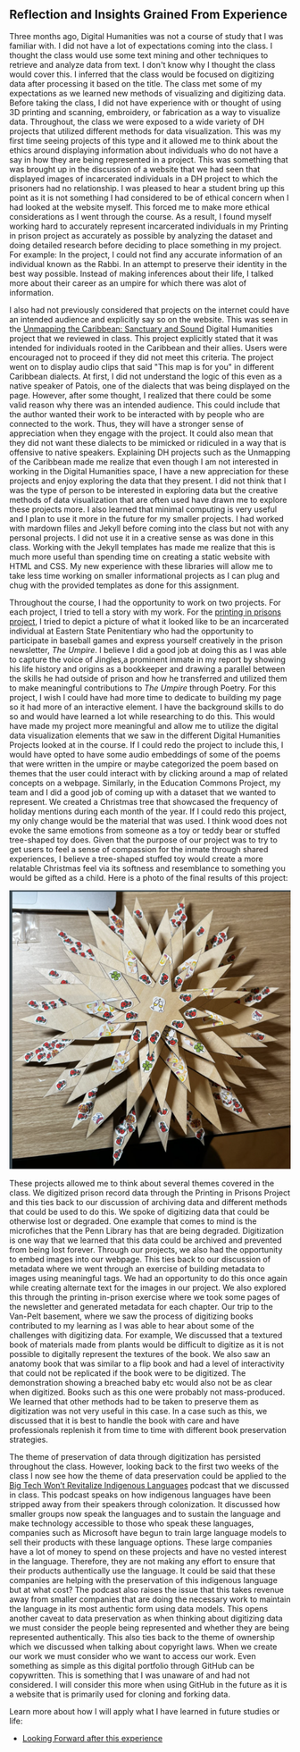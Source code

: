 ## Reflection and Insights Grained From Experience

Three months ago, Digital Humanities was not a course of study that I was familiar with. I did not have a lot of expectations coming into the class. I thought the class would use some text mining and other techniques to retrieve and analyze data from text. I don't know why I thought the class would cover this. I inferred that the class would be focused on digitizing data after processing it based on the title. The class met some of my expectations as we learned new methods of visualizing and digitizing data. Before taking the class, I did not have experience with or thought of using 3D printing and scanning, embroidery, or fabrication as a way to visualize data. Throughout, the class we were exposed to a wide variety of DH projects that utilized different methods for data visualization. This was my first time seeing projects of this type and it allowed me to think about the ethics around displaying information about individuals who do not have a say in how they are being represented in a project. This was something that was brought up in the discussion of a website that we had seen that displayed images of incarcerated individuals in a DH project to which the prisoners had no relationship. I was pleased to hear a student bring up this point as it is not something I had considered to be of ethical concern when I had looked at the website myself. This forced me to make more ethical considerations as I went through the course. As a result, I found myself working hard to accurately represent incarcerated individuals in my Printing in prison project as accurately as possible by analyzing the dataset and doing detailed research before deciding to place something in my project. For example: In the project, I could not find any accurate information of an individual known as the Rabbi. In an attempt to preserve their identity in the best way possible. Instead of making inferences about their life, I talked more about their career as an umpire for which there was alot of information.

I also had not previously considered that projects on the internet could have an intended audience and explicitly say so on the website. This was seen in the [Unmapping the Caribbean: Sanctuary and Sound](https://nyuds.maps.arcgis.com/apps/MapSeries/index.html?appid=489f1aee6b324a75b709d5d37f0cea2a) Digital Humanities project that we reviewed in class. This project explicitly stated that it was intended for individuals rooted in the Caribbean and their allies. Users were encouraged not to proceed if they did not meet this criteria. The project went on to display audio clips that said "This map is for you" in different Caribbean dialects. At first, I did not understand the logic of this even as a native speaker of Patois, one of the dialects that was being displayed on the page. However, after some thought, I realized that there could be some valid reason why there was an intended audience. This could include that the author wanted their work to be interacted with by people who are connected to the work. Thus, they will have a stronger sense of appreciation when they engage with the project. It could also mean that they did not want these dialects to be mimicked or ridiculed in a way that is offensive to native speakers. Explaining DH projects such as the Unmapping of the Caribbean made me realize that even though I am not interested in working in the Digital Humanities space, I have a new appreciation for these projects and enjoy exploring the data that they present. I did not think that I was the type of person to be interested in exploring data but the creative methods of data visualization that are often used have drawn me to explore these projects more. I also learned that minimal computing is very useful and I plan to use it more in the future for my smaller projects. I had worked with mardown fliles and Jekyll before coming into the class but not with any personal projects. I did not use it in a creative sense as was done in this class. Working with the Jekyll templates has made me realize that this is much more useful than spending time on creating a static website with HTML and CSS. My new experience with these libraries will allow me to take less time working on smaller informational projects as I can plug and chug with the provided templates as done for this assignment.

Throughout the course, I had the opportunity to work on two projects. For each project, I tried to tell a story with my work. For the [printing in prisons project](https://printinginprisons.org/blog/williams-s/), I tried to depict a picture of what it looked like to be an incarcerated individual at Eastern State Penitentiary who had the opportunity to participate in baseball games and express yourself creatively in the prison newsletter, *The Umpire*. I believe I did a good job at doing this as I was able to capture the voice of Jingles,a prominent inmate in my report by showing his life history and origins as a bookkeeper and drawing a parallel between the skills he had outside of prison and how he transferred and utilized them to make meaningful contributions to *The Umpire* through Poetry. For this project, I wish I could have had more time to dedicate to building my page so it had more of an interactive element. I have the background skills to do so and would have learned a lot while researching to do this. This would have made my project more meaningful and allow me to utilize the digital data visualization elements that we saw in the different Digital Humanities Projects looked at in the course. If I could redo the project to include this, I would have opted to have some audio embeddings of some of the poems that were written in the umpire or maybe categorized the poem based on themes that the user could interact with by clicking around a map of related concepts on a webpage. Similarly, in the Education Commons Project, my team and I did a good job of coming up with a dataset that we wanted to represent. We created a Christmas tree that showcased the frequency of holiday mentions during each month of the year. If I could redo this project, my only change would be the material that was used. I think wood does not evoke the same emotions from someone as a toy or teddy bear or stuffed tree-shaped toy does. Given that the purpose of our project was to try to get users to feel a sense of compassion for the inmate through shared experiences, I believe a tree-shaped stuffed toy would create a more relatable Christmas feel via its softness and resemblance to something you would be gifted as a child. Here is a photo of the final results of this project: 

![EC Project Photo](./ec.png)

These projects allowed me to think about several themes covered in the class. We digitized prison record data through the Printing in Prisons Project and this ties back to our discussion of archiving data and different methods that could be used to do this. We spoke of digitizing data that could be otherwise lost or degraded. One example that comes to mind is the microfiches that the Penn Library has that are being degraded. Digitization is one way that we learned that this data could be archived and prevented from being lost forever. Through our projects, we also had the opportunity to embed images into our webpage. This ties back to our discussion of metadata where we went through an exercise of building metadata to images using meaningful tags. We had an opportunity to do this once again while creating alternate text for the images in our project. We also explored this through the printing in-prison exercise where we took some pages of the newsletter and generated metadata for each chapter. Our trip to the Van-Pelt basement, where we saw the process of digitizing books contributed to my learning as I was able to hear about some of the challenges with digitizing data. For example, We discussed that a textured book of materials made from plants would be difficult to digitize as it is not possible to digitally represent the textures of the book. We also saw an anatomy book that was similar to a flip book and had a level of interactivity that could not be replicated if the book were to be digitized. The demonstration showing a breached baby etc would also not be as clear when digitized. Books such as this one were probably not mass-produced. We learned that other methods had to be taken to preserve them as digitization was not very useful in this case. In a case such as this, we discussed that it is best to handle the book with care and have professionals replenish it from time to time with different book preservation strategies.

The theme of preservation of data through digitization has persisted throughout the class. However, looking back to the first two weeks of the class I now see how the theme of data preservation could be applied to the [Big Tech Won’t Revitalize Indigenous Languages](https://techwontsave.us/episode/177_big_tech_wont_revitalize_indigenous_languages_w_keoni_mahelona) podcast that we discussed in class. This podcast speaks on how indigenous languages have been stripped away from their speakers through colonization. It discussed how smaller groups now speak the languages and to sustain the language and make technology accessible to those who speak these languages, companies such as Microsoft have begun to train large language models to sell their products with these language options. These large companies have a lot of money to spend on these projects and have no vested interest in the language. Therefore, they are not making any effort to ensure that their products authentically use the language. It could be said that these companies are helping with the preservation of this indigenous language but at what cost? The podcast also raises the issue that this takes revenue away from smaller companies that are doing the necessary work to maintain the language in its most authentic form using data models. This opens another caveat to data preservation as when thinking about digitizing data we must consider the people being represented and whether they are being represented authentically. This also ties back to the theme of ownership which we discussed when talking about copyright laws. When we create our work we must consider who we want to access our work. Even something as simple as this digital portfolio through GitHub can be copywritten. This is something that I was unaware of and had not considered. I will consider this more when using GitHub in the future as it is a website that is primarily used for cloning and forking data.


Learn more about how I will apply what I have learned in future studies or life: 
- [Looking Forward after this experience](looking_forward.html)

